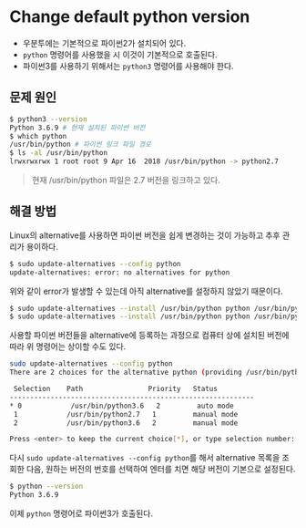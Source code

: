 Change default python version
===

- 우분투에는 기본적으로 파이썬2가 설치되어 있다.
- `python` 명령어를 사용했을 시 이것이 기본적으로 호출된다.
- 파이썬3를 사용하기 위해서는 `python3` 명령어를 사용해야 한다.

문제 원인
---

```bash
$ python3 --version
Python 3.6.9 # 현재 설치된 파이썬 버전
$ which python
/usr/bin/python # 파이썬 링크 파일 경로
$ ls -al /usr/bin/python
lrwxrwxrwx 1 root root 9 Apr 16  2018 /usr/bin/python -> python2.7
```

> 현재 /usr/bin/python 파일은 2.7 버전을 링크하고 있다.

해결 방법
---

Linux의 alternative를 사용하면 파이썬 버전을 쉽게 변경하는 것이 가능하고 추후 관리가 용이하다.

```bash
$ sudo update-alternatives --config python
update-alternatives: error: no alternatives for python
```

위와 같이 error가 발생할 수 있는데 아직 alternative를 설정하지 않았기 때문이다.

```bash
$ sudo update-alternatives --install /usr/bin/python python /usr/bin/python2.7 1
$ sudo update-alternatives --install /usr/bin/python python /usr/bin/python3.6 2
```

사용할 파이썬 버전들을 alternative에 등록하는 과정으로 컴퓨터 상에 설치된 버전에 따라 위 명령어는 상이할 수도 있다.

```bash
sudo update-alternatives --config python
There are 2 choices for the alternative python (providing /usr/bin/python).

 Selection    Path                Priority   Status
------------------------------------------------------------
* 0            /usr/bin/python3.6   2         auto mode
 1            /usr/bin/python2.7   1         manual mode
 2            /usr/bin/python3.6   2         manual mode

Press <enter> to keep the current choice[*], or type selection number:
```

다시 `sudo update-alternatives --config python`를 해서 alternative 목록을 조회한 다음, 원하는 버전의 번호를 선택하여 엔터를 치면 해당 버전이 기본으로 설정된다.

```bash
$ python --version
Python 3.6.9
```

이제 `python` 명령어로 파이썬3가 호출된다.
